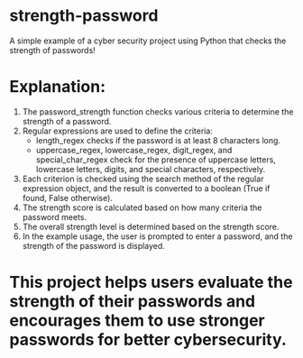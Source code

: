 # strength-password
A simple example of a cyber security project using Python that checks the strength of passwords!


# Explanation:

1. The password_strength function checks various criteria to determine the strength of a password.
2. Regular expressions are used to define the criteria:
   - length_regex checks if the password is at least 8 characters long.
   - uppercase_regex, lowercase_regex, digit_regex, and special_char_regex check for the presence of uppercase letters, lowercase letters, digits, and special characters, respectively.
3. Each criterion is checked using the search method of the regular expression object, and the result is converted to a boolean (True if found, False otherwise).
4. The strength score is calculated based on how many criteria the password meets.
5. The overall strength level is determined based on the strength score.
6. In the example usage, the user is prompted to enter a password, and the strength of the password is displayed.

# This project helps users evaluate the strength of their passwords and encourages them to use stronger passwords for better cybersecurity.
